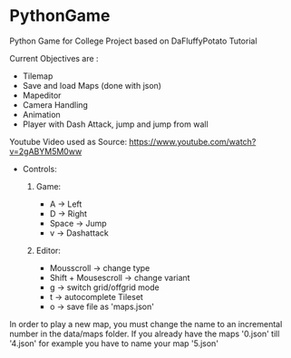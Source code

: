 # PythonGame
Python Game for College Project based on  DaFluffyPotato Tutorial


Current Objectives are :
- Tilemap 
- Save and load Maps (done with json)
- Mapeditor
- Camera Handling
- Animation
- Player with Dash Attack, jump and jump from wall


Youtube Video used as Source:
https://www.youtube.com/watch?v=2gABYM5M0ww
 
* Controls:
    1. Game:
        - A      -> Left
        - D      -> Right
        - Space  -> Jump
        - v      -> Dashattack

    2. Editor:
        - Mousscroll          -> change type
        - Shift + Mousescroll -> change variant
        - g                   -> switch grid/offgrid mode
        - t                   -> autocomplete Tileset
        - o                   -> save file as 'maps.json'
      
In order to play a new map, you must change the name to an incremental number in the data/maps folder. If you already have the maps '0.json' till '4.json' for example you have to name your map '5.json'
        
